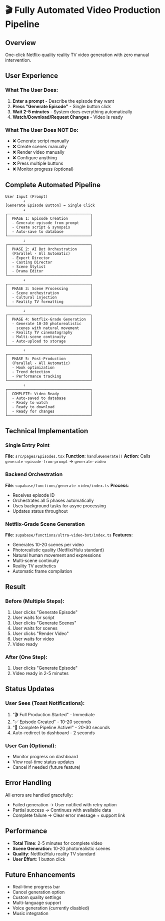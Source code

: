 # 🎬 Fully Automated Video Production Pipeline

## Overview
One-click Netflix-quality reality TV video generation with zero manual intervention.

## User Experience

### What The User Does:
1. **Enter a prompt** - Describe the episode they want
2. **Press "Generate Episode"** - Single button click
3. **Wait 2-5 minutes** - System does everything automatically
4. **Watch/Download/Request Changes** - Video is ready

### What The User Does NOT Do:
- ❌ Generate script manually
- ❌ Create scenes manually
- ❌ Render video manually
- ❌ Configure anything
- ❌ Press multiple buttons
- ❌ Monitor progress (optional)

## Complete Automated Pipeline

```
User Input (Prompt)
        ↓
[Generate Episode Button] ← Single Click
        ↓
┌─────────────────────────────────────┐
│  PHASE 1: Episode Creation          │
│  - Generate episode from prompt     │
│  - Create script & synopsis         │
│  - Auto-save to database            │
└─────────────────────────────────────┘
        ↓
┌─────────────────────────────────────┐
│  PHASE 2: AI Bot Orchestration      │
│  (Parallel - All Automatic)         │
│  - Expert Director                  │
│  - Casting Director                 │
│  - Scene Stylist                    │
│  - Drama Editor                     │
└─────────────────────────────────────┘
        ↓
┌─────────────────────────────────────┐
│  PHASE 3: Scene Processing          │
│  - Scene orchestration              │
│  - Cultural injection               │
│  - Reality TV formatting            │
└─────────────────────────────────────┘
        ↓
┌─────────────────────────────────────┐
│  PHASE 4: Netflix-Grade Generation  │
│  - Generate 10-20 photorealistic    │
│    scenes with natural movement     │
│  - Reality TV cinematography        │
│  - Multi-scene continuity           │
│  - Auto-upload to storage           │
└─────────────────────────────────────┘
        ↓
┌─────────────────────────────────────┐
│  PHASE 5: Post-Production           │
│  (Parallel - All Automatic)         │
│  - Hook optimization                │
│  - Trend detection                  │
│  - Performance tracking             │
└─────────────────────────────────────┘
        ↓
┌─────────────────────────────────────┐
│  COMPLETE: Video Ready              │
│  - Auto-saved to database           │
│  - Ready to watch                   │
│  - Ready to download                │
│  - Ready for changes                │
└─────────────────────────────────────┘
```

## Technical Implementation

### Single Entry Point
**File**: `src/pages/Episodes.tsx`
**Function**: `handleGenerate()`
**Action**: Calls `generate-episode-from-prompt` → `generate-video`

### Backend Orchestration
**File**: `supabase/functions/generate-video/index.ts`
**Process**: 
- Receives episode ID
- Orchestrates all 5 phases automatically
- Uses background tasks for async processing
- Updates status throughout

### Netflix-Grade Scene Generation
**File**: `supabase/functions/ultra-video-bot/index.ts`
**Features**:
- Generates 10-20 scenes per video
- Photorealistic quality (Netflix/Hulu standard)
- Natural human movement and expressions
- Multi-scene continuity
- Reality TV aesthetics
- Automatic frame compilation

## Result

### Before (Multiple Steps):
1. User clicks "Generate Episode" 
2. User waits for script
3. User clicks "Generate Scenes"
4. User waits for scenes
5. User clicks "Render Video"
6. User waits for video
7. Video ready

### After (One Step):
1. User clicks "Generate Episode"
2. Video ready in 2-5 minutes

## Status Updates

### User Sees (Toast Notifications):
1. "🎬 Full Production Started" - Immediate
2. "✅ Episode Created" - 10-20 seconds
3. "🎥 Complete Pipeline Active!" - 20-30 seconds
4. Auto-redirect to dashboard - 2 seconds

### User Can (Optional):
- Monitor progress on dashboard
- View real-time status updates
- Cancel if needed (future feature)

## Error Handling

All errors are handled gracefully:
- Failed generation → User notified with retry option
- Partial success → Continues with available data
- Complete failure → Clear error message + support link

## Performance

- **Total Time**: 2-5 minutes for complete video
- **Scene Generation**: 10-20 photorealistic scenes
- **Quality**: Netflix/Hulu reality TV standard
- **User Effort**: 1 button click

## Future Enhancements

- Real-time progress bar
- Cancel generation option  
- Custom quality settings
- Multi-language support
- Voice generation (currently disabled)
- Music integration
